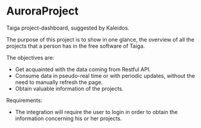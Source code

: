 # AuroraProject

Taiga project-dashboard, suggested by Kaleidos.

The purpose of this project is to show in one glance, the overview of all the projects that a person has in the free software of Taiga.

The objectives are:
- Get acquainted with the data coming from Restful API. 
- Consume data in pseudo-real time or with periodic updates, without the need to manually refresh the page. 
- Obtain valuable information of the projects. 

Requirements: 
- The integration will require the user to login in order to obtain the information concerning his or her projects.  


